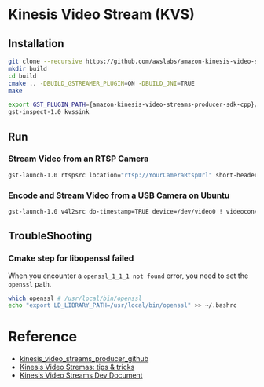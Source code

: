 # Kinesis Video Stream (KVS)

## Installation

```sh
git clone --recursive https://github.com/awslabs/amazon-kinesis-video-streams-producer-sdk-cpp.git
mkdir build
cd build
cmake .. -DBUILD_GSTREAMER_PLUGIN=ON -DBUILD_JNI=TRUE
make

export GST_PLUGIN_PATH={amazon-kinesis-video-streams-producer-sdk-cpp}/build
gst-inspect-1.0 kvssink
```

## Run

### Stream Video from an RTSP Camera

```sh
gst-launch-1.0 rtspsrc location="rtsp://YourCameraRtspUrl" short-header=TRUE ! rtph264depay ! video/x-h264, format=avc,alignment=au ! kvssink stream-name="YourStreamName" storage-size=512 access-key="YourAccessKey" secret-key="YourSecretKey" aws-region="YourAWSRegion"
```

### Encode and Stream Video from a USB Camera on Ubuntu

```sh
gst-launch-1.0 v4l2src do-timestamp=TRUE device=/dev/video0 ! videoconvert ! video/x-raw,format=I420,width=640,height=480,framerate=30/1 ! x264enc  bframes=0 key-int-max=45 bitrate=500 ! video/x-h264,stream-format=avc,alignment=au,profile=baseline ! kvssink stream-name="YourStreamName" storage-size=512 access-key="YourAccessKey" secret-key="YourSecretKey" aws-region="YourAWSRegion"
```

## TroubleShooting

### Cmake step for libopenssl failed

When you encounter a `openssl_1_1_1 not found` error, you need to set the  `openssl` path.

```sh
which openssl # /usr/local/bin/openssl
echo "export LD_LIBRARY_PATH=/usr/local/bin/openssl" >> ~/.bashrc
```

# Reference

- [kinesis_video_streams_producer_github](https://github.com/awslabs/amazon-kinesis-video-streams-producer-sdk-cpp)
- [Kinesis Video Stremas: tips & tricks](https://www.alatortsev.com/2019/10/18/aws-kinesis-video-streams/)
- [Kinesis Video Streams Dev Document](https://docs.aws.amazon.com/ko_kr/kinesisvideostreams/latest/dg/kinesisvideo-dg.pdf)